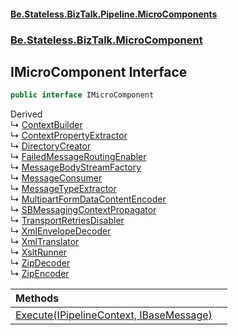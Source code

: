 #### [Be.Stateless.BizTalk.Pipeline.MicroComponents](README.md 'README')
### [Be.Stateless.BizTalk.MicroComponent](Be.Stateless.BizTalk.MicroComponent.md 'Be.Stateless.BizTalk.MicroComponent')

## IMicroComponent Interface

```csharp
public interface IMicroComponent
```

Derived  
&#8627; [ContextBuilder](ContextBuilder.md 'Be.Stateless.BizTalk.MicroComponent.ContextBuilder')  
&#8627; [ContextPropertyExtractor](ContextPropertyExtractor.md 'Be.Stateless.BizTalk.MicroComponent.ContextPropertyExtractor')  
&#8627; [DirectoryCreator](DirectoryCreator.md 'Be.Stateless.BizTalk.MicroComponent.DirectoryCreator')  
&#8627; [FailedMessageRoutingEnabler](FailedMessageRoutingEnabler.md 'Be.Stateless.BizTalk.MicroComponent.FailedMessageRoutingEnabler')  
&#8627; [MessageBodyStreamFactory](MessageBodyStreamFactory.md 'Be.Stateless.BizTalk.MicroComponent.MessageBodyStreamFactory')  
&#8627; [MessageConsumer](MessageConsumer.md 'Be.Stateless.BizTalk.MicroComponent.MessageConsumer')  
&#8627; [MessageTypeExtractor](MessageTypeExtractor.md 'Be.Stateless.BizTalk.MicroComponent.MessageTypeExtractor')  
&#8627; [MultipartFormDataContentEncoder](MultipartFormDataContentEncoder.md 'Be.Stateless.BizTalk.MicroComponent.MultipartFormDataContentEncoder')  
&#8627; [SBMessagingContextPropagator](SBMessagingContextPropagator.md 'Be.Stateless.BizTalk.MicroComponent.SBMessagingContextPropagator')  
&#8627; [TransportRetriesDisabler](TransportRetriesDisabler.md 'Be.Stateless.BizTalk.MicroComponent.TransportRetriesDisabler')  
&#8627; [XmlEnvelopeDecoder](XmlEnvelopeDecoder.md 'Be.Stateless.BizTalk.MicroComponent.XmlEnvelopeDecoder')  
&#8627; [XmlTranslator](XmlTranslator.md 'Be.Stateless.BizTalk.MicroComponent.XmlTranslator')  
&#8627; [XsltRunner](XsltRunner.md 'Be.Stateless.BizTalk.MicroComponent.XsltRunner')  
&#8627; [ZipDecoder](ZipDecoder.md 'Be.Stateless.BizTalk.MicroComponent.ZipDecoder')  
&#8627; [ZipEncoder](ZipEncoder.md 'Be.Stateless.BizTalk.MicroComponent.ZipEncoder')

| Methods | |
| :--- | :--- |
| [Execute(IPipelineContext, IBaseMessage)](IMicroComponent.Execute(IPipelineContext,IBaseMessage).md 'Be.Stateless.BizTalk.MicroComponent.IMicroComponent.Execute(Microsoft.BizTalk.Component.Interop.IPipelineContext, Microsoft.BizTalk.Message.Interop.IBaseMessage)') | |
